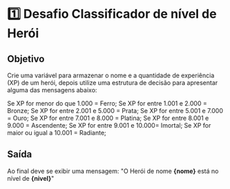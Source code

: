  # 1️⃣ Desafio Classificador de nível de Herói

## Objetivo

Crie uma variável para armazenar o nome e a quantidade de experiência (XP) de um herói, depois utilize uma estrutura de decisão para apresentar alguma das mensagens abaixo:

Se XP for menor do que 1.000 = Ferro;
Se XP for entre 1.001 e 2.000 = Bronze;
Se XP for entre 2.001 e 5.000 = Prata;
Se XP for entre 5.001 e 7.000 = Ouro;
Se XP for entre 7.001 e 8.000 = Platina;
Se XP for entre 8.001 e 9.000 = Ascendente;
Se XP for entre 9.001 e 10.000= Imortal;
Se XP for maior ou igual a 10.001 = Radiante;

## Saída

Ao final deve se exibir uma mensagem:
"O Herói de nome **{nome}** está no nível de **{nivel}**"
